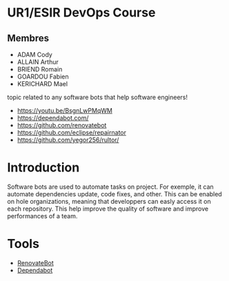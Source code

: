 # UR1/ESIR DevOps Course

## Membres

- ADAM Cody
- ALLAIN Arthur
- BRIEND Romain
- GOARDOU Fabien
- KERICHARD Mael

topic related to any software bots that help software engineers!

- https://youtu.be/BsgnLwPMqWM
- https://dependabot.com/
- https://github.com/renovatebot
- https://github.com/eclipse/repairnator
- https://github.com/yegor256/rultor/

# Introduction
Software bots are used to automate tasks on project. For exemple, it can automate dependencies update, code fixes, and other. This can be enabled on hole organizations, meaning that developpers can easly access it on each repository. This help improve the quality of software and improve performances of a team.

# Tools
- [RenovateBot](./renovatebot.md)
- [Dependabot](./dependabot.md)
